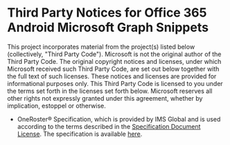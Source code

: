 # Third Party Notices for Office 365 Android Microsoft Graph Snippets

This project incorporates material from the project(s) listed below (collectively, "Third Party Code"). Microsoft is not the original author of the Third Party Code. The original copyright notices and licenses, under which Microsoft received such Third Party Code, are set out below together with the full text of such licenses. These notices and licenses are provided for informational purposes only. This Third Party Code is licensed to you under the terms set forth in the licenses set forth below. Microsoft reserves all other rights not expressly granted under this agreement, whether by implication, estoppel or otherwise.

- OneRoster® Specification, which is provided by IMS Global and is used according to the terms described in the [Specification Document License](http://www.imsglobal.org/speclicense.html). The specification is available [here](http://www.imsglobal.org/oneroster-v11-final-specification).
